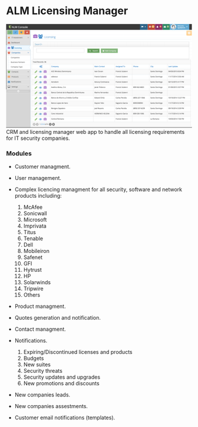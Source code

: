 # ALM Licensing Manager
![alm logo](https://github.com/edwardjrp/license_manager/blob/master/assets/alm_main.png)
CRM and licensing manager web app to handle all licensing requirements for IT security companies.

### Modules

* Customer managment.
* User management.
* Complex licencing managment for all security, software and network products including:
	1. McAfee
	2. Sonicwall
	3. Microsoft
	4. Imprivata
	5. Titus
	6. Tenable
	7. Dell
	8. Mobileiron
	9. Safenet
	10. GFI
	11. Hytrust
	12. HP
	13. Solarwinds
	14. Tripwire
	15. Others
	
* Product managment.
* Quotes generation and notification.
* Contact managment.
* Notifications.
	1. Expiring/Discontinued licenses and products
	2. Budgets
	3. New suites
	4. Security threats
	5. Security updates and upgrades
	6. New promotions and discounts
	
* New companies leads.
* New companies assestments.
* Customer email notifications (templates).	